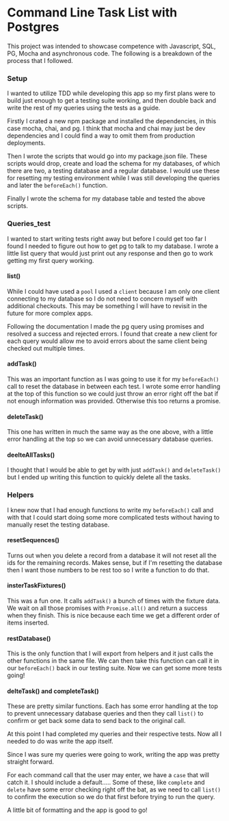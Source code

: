 # Command Line Task List with Postgres
This project was intended to showcase competence with Javascript, SQL, PG, Mocha and asynchronous code. The following is a breakdown of the process that I followed.

### Setup
I wanted to utilize TDD while developing this app so my first plans were to build just enough to get a testing suite working, and then double back and write the rest of my queries using the tests as a guide.

Firstly I crated a new npm package and installed the dependencies, in this case mocha, chai, and pg. I think that mocha and chai may just be dev dependencies and I could find a way to omit them from production deployments.

Then I wrote the scripts that would go into my package.json file. These scripts would drop, create and load the schema for my databases, of which there are two, a testing database and a regular database. I would use these for resetting my testing environment while I was still developing the queries and later the ```beforeEach()``` function.

Finally I wrote the schema for my database table and tested the above scripts.

### Queries_test
I wanted to start writing tests right away but before I could get too far I found I needed to figure out how to get pg to talk to my database. I wrote a little list query that would just print out any response and then go to work getting my first query working.

#### list()
While I could have used a ```pool``` I used a ```client``` because I am only one client connecting to my database so I do not need to concern myself with additional checkouts. This may be something I will have to revisit in the future for more complex apps.

Following the documentation I made the pg query using promises and resolved a success and rejected errors. I found that create a new client for each query would allow me to avoid errors about the same client being checked out multiple times.

#### addTask()
This was an important function as I was going to use it for my ```beforeEach()``` call to reset the database in between each test. I wrote some error handling at the top of this function so we could just throw an error right off the bat if not enough information was provided. Otherwise this too returns a promise.

#### deleteTask()
This one has written in much the same way as the one above, with a little error handling at the top so we can avoid unnecessary database queries.

#### deelteAllTasks()
I thought that I would be able to get by with just ```addTask()``` and ```deleteTask()``` but I ended up writing this function to quickly delete all the tasks.

### Helpers
I knew now that I had enough functions to write my ```beforeEach()``` call and with that I could start doing some more complicated tests without having to manually reset the testing database.

#### resetSequences()
Turns out when you delete a record from a database it will not reset all the ids for the remaining records. Makes sense, but if I'm resetting the database then I want those numbers to be rest too so I write a function to do that.

#### insterTaskFixtures()
This was a fun one. It calls ```addTask()``` a bunch of times with the fixture data. We wait on all those promises with ```Promise.all()``` and return a success when they finish. This is nice because each time we get a different order of items inserted.

#### restDatabase()
This is the only function that I will export from helpers and it just calls the other functions in the same file. We can then take this function can call it in our ```beforeEach()``` back in our testing suite. Now we can get some more tests going!

#### delteTask() and completeTask()
These are pretty similar functions. Each has some error handling at the top to prevent unnecessary database queries and then they call ```list()``` to confirm or get back some data to send back to the original call.

At this point I had completed my queries and their respective tests. Now all I needed to do was write the app itself.

Since I was sure my queries were going to work, writing the app was pretty straight forward.

For each command call that the user may enter, we have a ```case``` that will catch it. I should include a default..... Some of these, like ```complete``` and ```delete``` have some error checking right off the bat, as we need to call ```list()``` to confirm the execution so we do that first before trying to run the query.

A little bit of formatting and the app is good to go!

